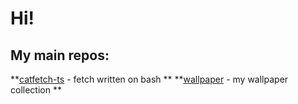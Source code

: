 # Hi! 

## My main repos:
**[catfetch-ts](https://github.com/tasory/catfetch-ts) - fetch written on bash **
**[wallpaper](https://github.com/tasory/wallpaper) - my wallpaper collection **

